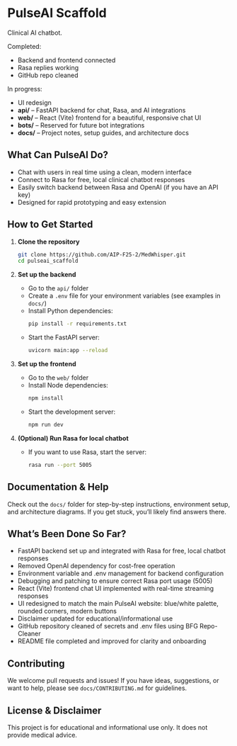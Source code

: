 







# PulseAI Scaffold

Clinical AI chatbot.

Completed:
- Backend and frontend connected
- Rasa replies working
- GitHub repo cleaned

In progress:
- UI redesign
- **api/** – FastAPI backend for chat, Rasa, and AI integrations
- **web/** – React (Vite) frontend for a beautiful, responsive chat UI
- **bots/** – Reserved for future bot integrations
- **docs/** – Project notes, setup guides, and architecture docs

## What Can PulseAI Do?

- Chat with users in real time using a clean, modern interface
- Connect to Rasa for free, local clinical chatbot responses
- Easily switch backend between Rasa and OpenAI (if you have an API key)
- Designed for rapid prototyping and easy extension

## How to Get Started

1. **Clone the repository**
	 ```bash
	 git clone https://github.com/AIP-F25-2/MedWhisper.git
	 cd pulseai_scaffold
	 ```

2. **Set up the backend**
	 - Go to the `api/` folder
	 - Create a `.env` file for your environment variables (see examples in `docs/`)
	 - Install Python dependencies:
		 ```bash
		 pip install -r requirements.txt
		 ```
	 - Start the FastAPI server:
		 ```bash
		 uvicorn main:app --reload
		 ```

3. **Set up the frontend**
	 - Go to the `web/` folder
	 - Install Node dependencies:
		 ```bash
		 npm install
		 ```
	 - Start the development server:
		 ```bash
		 npm run dev
		 ```

4. **(Optional) Run Rasa for local chatbot**
	 - If you want to use Rasa, start the server:
		 ```bash
		 rasa run --port 5005
		 ```

## Documentation & Help

Check out the `docs/` folder for step-by-step instructions, environment setup, and architecture diagrams. If you get stuck, you’ll likely find answers there.

## What’s Been Done So Far?

- FastAPI backend set up and integrated with Rasa for free, local chatbot responses
- Removed OpenAI dependency for cost-free operation
- Environment variable and .env management for backend configuration
- Debugging and patching to ensure correct Rasa port usage (5005)
- React (Vite) frontend chat UI implemented with real-time streaming responses
- UI redesigned to match the main PulseAI website: blue/white palette, rounded corners, modern buttons
- Disclaimer updated for educational/informational use
- GitHub repository cleaned of secrets and .env files using BFG Repo-Cleaner
- README file completed and improved for clarity and onboarding

## Contributing

We welcome pull requests and issues! If you have ideas, suggestions, or want to help, please see `docs/CONTRIBUTING.md` for guidelines.

## License & Disclaimer

This project is for educational and informational use only. It does not provide medical advice.

